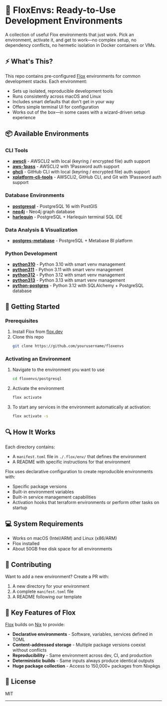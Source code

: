 # 🔧 FloxEnvs: Ready-to-Use Development Environments

A collection of useful Flox environments that just work. Pick an environment, activate it, and get to work—no complex setup, no dependency conflicts, no hermetic isolation in Docker containers or VMs.

## ⚡ What's This?

This repo contains pre-configured [Flox](https://flox.dev/docs) environments for common development stacks. Each environment:

- Sets up isolated, reproducible development tools
- Runs consistently across macOS and Linux
- Includes smart defaults that don't get in your way
- Offers simple terminal UI for configuration
- Works out of the box—in some cases with a wizard-driven setup experience

## 📦 Available Environments

### CLI Tools
- [**awscli**](./awscli) - AWSCLI2 with local (keyring / encrypted file) auth support
- [**aws-1pass**](./aws-1pass) - AWSCLI2 with 1Password auth support
- [**ghcli**](./ghcli) - GitHub CLI with local (keyring / encrypted file) auth support
- [**xplatform-cli-tools**](./xplatform-cli-tools) - AWSCLI2, GitHub CLI, and Git with 1Password auth support


### Database Environments

- [**postgresql**](./postgres) - PostgreSQL 16 with PostGIS
- [**neo4j**](./neo4j) - Neo4j graph database
- [**harlequin**](./harlequin-postgres) - PostgreSQL + Harlequin terminal SQL IDE

### Data Analysis & Visualization

- [**postgres-metabase**](./postgres-metabase) - PostgreSQL + Metabase BI platform

### Python Development

- [**python310**](./python310) - Python 3.10 with smart venv management
- [**python311**](./python311) - Python 3.11 with smart venv management
- [**python312**](./python312) - Python 3.12 with smart venv management
- [**python313**](./python313) - Python 3.13 with smart venv management
- [**python-postgres**](./python-postgres) - Python 3.12 with SQLAlchemy + PostgreSQL database

## 🚀 Getting Started

### Prerequisites

1. Install Flox from [flox.dev](https://flox.dev)
2. Clone this repo
   ```bash
   git clone https://github.com/yourusername/floxenvs
   ```

### Activating an Environment

1. Navigate to the environment you want to use
   ```bash
   cd floxenvs/postgresql
   ```

2. Activate the environment
   ```bash
   flox activate
   ```

3. To start any services in the environment automatically at activation:
   ```bash
   flox activate -s
   ```

## 🔍 How It Works

Each directory contains:

- A `manifest.toml` file in `./.flox/env/` that defines the environment
- A README with specific instructions for that environment

Flox uses declarative configuration to create reproducible environments with:

- Specific package versions
- Built-in environment variables
- Built-in service management capabilities
- Activation hooks that terraform environments or perform other tasks on startup

## 💻 System Requirements

- Works on macOS (Intel/ARM) and Linux (x86/ARM)
- Flox installed
- About 50GB free disk space for all environments

## 🔄 Contributing

Want to add a new environment? Create a PR with:

1. A new directory for your environment
2. A complete `manifest.toml` file
3. A README following our template

## 🔗 Key Features of Flox

[Flox](https://flox.dev/docs) builds on [Nix](https://github.com/NixOS/nix) to provide:

- **Declarative environments** - Software, variables, services defined in TOML
- **Content-addressed storage** - Multiple package versions coexist without conflicts
- **Reproducibility** - Same environment across dev, CI, and production
- **Deterministic builds** - Same inputs always produce identical outputs
- **Huge package collection** - Access to 150,000+ packages from Nixpkgs

## 📝 License

MIT

---

